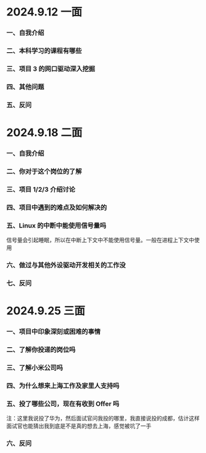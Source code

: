 # 2024.9.12 一面

### 一、自我介绍

### 二、本科学习的课程有哪些

### 三、项目 3 的网口驱动深入挖掘

### 四、其他问题

### 五、反问

# 2024.9.18 二面

### 一、自我介绍

### 二、你对于这个岗位的了解

### 三、项目 1/2/3 介绍讨论

### 四、项目中遇到的难点及如何解决的

### 五、Linux 的中断中能使用信号量吗

信号量会引起睡眠，所以在中断上下文中不能使用信号量。一般在进程上下文中使用

### 六、做过与其他外设驱动开发相关的工作没

### 七、反问

# 2024.9.25 三面

### 一、项目中印象深刻或困难的事情

### 二、了解你投递的岗位吗

### 三、了解小米公司吗

### 四、为什么想来上海工作及家里人支持吗

### 五、投了哪些公司，现在有收到 Offer 吗

注：这里我说投了华为，然后面试官问我投的哪里，我直接说投的成都，估计这样面试官也能猜出我到底是不是真的想去上海，感觉被坑了一手

### 六、反问

